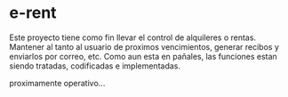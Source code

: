 # e-rent

Este proyecto tiene como fin llevar el control de alquileres o rentas. Mantener al tanto al usuario de proximos vencimientos, generar recibos y enviarlos por correo, etc.
Como aun esta en pañales, las funciones estan siendo tratadas, codificadas e implementadas.

proximamente operativo...
